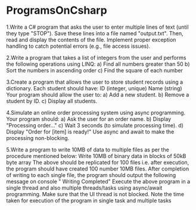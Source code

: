 # ProgramsOnCsharp

1.Write a C# program that asks the user to enter multiple lines of text (until they type "STOP"). Save these lines into a file named "output.txt".
Then, read and display the contents of the file. Implement proper exception handling to catch potential errors (e.g., file access issues).
 
2.Write a program that takes a list of integers from the user and performs the following operations using LINQ:
a) Find all numbers greater than 50
b) Sort the numbers in ascending order
c) Find the square of each number
	
3.Create a program that allows the user to store student records using a dictionary. Each student should have:
ID (integer, unique)
Name (string)
Your program should allow the user to:
a) Add a new student.
b) Remove a student by ID.
c) Display all students.
	
4.Simulate an online order processing system using async programming. Your program should:
a) Ask the user for an order name.
b) Display "Processing order..."
c) Wait 3 seconds (to simulate processing time).
d) Display "Order for [item] is ready!"
Use async and await to make the processing non-blocking.

5.Write a program to write 10MB of data to multiple files as per the procedure mentioned below:
Write 10MB of binary data in blocks of 50kB byte array
The above should be replicated for 100 files i.e. after execution, the program should have created 100 number 10MB files.
After completion of writing to each single file, the program should output the following message on console "<Filename> Writing Completed"
Execute the above program in a single thread and also multiple threads/tasks using async/await programming. Make sure that the UI thread is not blocked.
Note the time taken for execution of the program in single task and multiple tasks